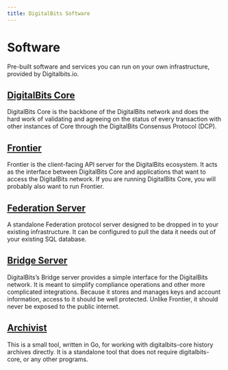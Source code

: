 ```yaml
---
title: DigitalBits Software
---
```

# Software

Pre-built software and services you can run on your own infrastructure, provided by Digitalbits.io.

## [DigitalBits Core](../digitalbits-core/software/admin.html)
DigitalBits Core is the backbone of the DigitalBits network and does the hard work of validating and agreeing on the status of every transaction with other instances of Core through the DigitalBits Consensus Protocol (DCP).

## [Frontier](https://github.com/xdbfoundation/go/tree/master/services/frontier)
Frontier is the client-facing API server for the DigitalBits ecosystem. It acts as the interface between DigitalBits Core and applications that want to access the DigitalBits network. If you are running DigitalBits Core, you will probably also want to run Frontier.

## [Federation Server](https://github.com/xdbfoundation/go/tree/master/services/federation)
A standalone Federation protocol server designed to be dropped in to your existing infrastructure. It can be configured to pull the data it needs out of your existing SQL database.

## [Bridge Server](https://github.com/xdbfoundation/bridge-server)
DigitalBits’s Bridge server provides a simple interface for the DigitalBits network. It is meant to simplify compliance operations and other more complicated integrations. Because it stores and manages keys and account information, access to it should be well protected. Unlike Frontier, it should never be exposed to the public internet.

## [Archivist](https://github.com/xdbfoundation/go/tree/master/tools/digitalbits-archivist)
This is a small tool, written in Go, for working with digitalbits-core history archives directly. It is a standalone tool that does not require digitalbits-core, or any other programs.

